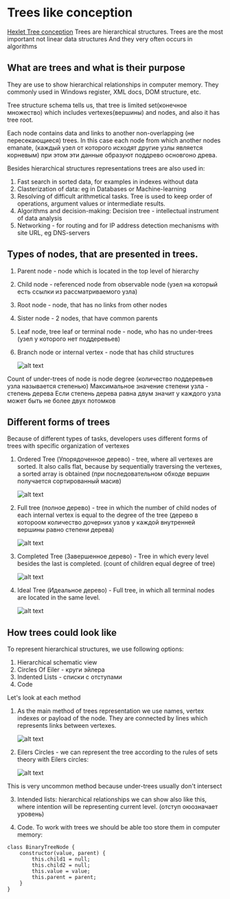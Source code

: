 # Trees like conception

[Hexlet Tree conception](https://ru.hexlet.io/courses/algorithms-trees/lessons/concept/theory_unit)
Trees are hierarchical structures.
Trees are the most important not linear data structures
And they very often occurs in algorithms

## What are trees and what is their purpose

They are use to show hierarchical relationships in computer memory.
They commonly used in Windows register, XML docs, DOM structure, etc.

Tree structure schema tells us, that tree is limited set(конечное множество) which includes
vertexes(вершины) and nodes, and also it has tree root.

Each node contains data and links to another non-overlapping (не пересекающиеся) trees. In this
case each node from which another nodes emanate, (каждый узел от которого исходят другие узлы является корневым)
при этом эти данные образуют поддрево основгоно древа.

Besides hierarchical structures representations trees are also used in:

1. Fast search in sorted data, for examples in indexes without data
2. Clasterization of data: eg in Databases or Machine-learning
3. Resolving of difficult arithmetical tasks. Tree is used to keep order of operations, argument values or intermediate results.
4. Algorithms and decision-making: Decision tree - intellectual instrument of data analysis
5. Networking - for routing and for IP address detection mechanisms with site URL, eg DNS-servers

## Types of nodes, that are presented in trees.

1. Parent node - node which is located in the top level of hierarchy
2. Child node - referenced node from observable node (узел на который есть ссылки из рассматриваемого узла)
3. Root node - node, that has no links from other nodes
4. Sister node - 2 nodes, that have common parents
5. Leaf node, tree leaf or terminal node - node, who has no under-trees (узел у которого нет поддеревьев)
6. Branch node or internal vertex - node that has child structures

   ![alt text](https://cdn2.hexlet.io/derivations/image/original/eyJpZCI6IjJiZTIwMWFiMDg4Yjg3ZjcxMTZhYTcwZDFmZDhiZDc2LnBuZyIsInN0b3JhZ2UiOiJjYWNoZSJ9?signature=e5d4a5e0314211780a7a38f196cf62eb000f60c5c91e944e89895312fa41e684)

Count of under-trees of node is node degree (количество поддеревьев узла называется степенью)
Максимальное значение степени узла - степень дерева
Если степень дерева равна двум значит у каждого узла может быть не более двух потомков

## Different forms of trees

Because of different types of tasks, developers uses different forms of trees with specific organization of vertexes

1. Ordered Tree (Упорядоченное дерево) - tree, where all vertexes are sorted. It also calls flat, because by sequentially traversing
   the vertexes, a sorted array is obtained (при последовательном обходе вершин получается сортированный масив)

   ![alt text](https://cdn2.hexlet.io/derivations/image/original/eyJpZCI6IjVjZDZkZTg5ZDBjMjVkNGViOGQ2ZGVhNGU1OWM4ZWRiLnBuZyIsInN0b3JhZ2UiOiJjYWNoZSJ9?signature=61f73dab183133a03e3f49ba18693f458ce8401f2f42648922d2b5e18196f16f)

2. Full tree (полное дерево) - tree in which the number of child nodes of each internal vertex is equal to the degree of the tree
   (дерево в котороом количество дочерних узлов у каждой внутренней вершины равно степени дерева)

   ![alt text](https://cdn2.hexlet.io/derivations/image/original/eyJpZCI6ImYxOGNmMjFlZjIwOTkzN2I4OWI5OWZkODZmMzlhMjU3LnBuZyIsInN0b3JhZ2UiOiJjYWNoZSJ9?signature=96c3dd4cde4855b36ca4d392fe96d0a1a06eda58ea73d508797f372350492be6)

3. Completed Tree (Завершенное дерево) - Tree in which every level besides the last is completed. (count of children equal degree of tree)

   ![alt text](https://cdn2.hexlet.io/derivations/image/original/eyJpZCI6ImU2ODMyZjc5MmJlYzAxMDZkZGE3MjI3NDBjZGM5ZGZlLnBuZyIsInN0b3JhZ2UiOiJjYWNoZSJ9?signature=584440b2654ee428440b6ff9ac68bf4511a30ad396b1bd6ee667aa7934295d79)

4. Ideal Tree (Идеальное дерево) - Full tree, in which all terminal nodes are located in the same level.

   ![alt text](https://cdn2.hexlet.io/derivations/image/original/eyJpZCI6IjEzNjJmNThiMTk1NmEzMjNhN2IyN2FlZDJlMzRmNWVlLnBuZyIsInN0b3JhZ2UiOiJjYWNoZSJ9?signature=d586d28f89154dfa48e0b4ede95c03e9c1e2b6a7b6ee6aebd3411e561d4248dc)

## How trees could look like

To represent hierarchical structures, we use following options:

1. Hierarchical schematic view
2. Circles Of Eiler - круги эйлера
3. Indented Lists - списки с отступами
4. Code

Let's look at each method

1. As the main method of trees representation we use names, vertex indexes or payload of the node. They are connected by lines
   which represents links between vertexes.

   ![alt text](https://cdn2.hexlet.io/derivations/image/original/eyJpZCI6ImIzNTFkZTgxY2RhNDAxOWY1ZWUwNTM2ODNlNGYwNWZkLnBuZyIsInN0b3JhZ2UiOiJjYWNoZSJ9?signature=d0ca68be2684469cda2dad10256bd1e967cf8ad26fc73feee5303b431a5129ad)

2. Eilers Circles - we can represent the tree according to the rules of sets theory with Eilers circles:

   ![alt text](https://cdn2.hexlet.io/derivations/image/original/eyJpZCI6Ijc2YjkyMWNlYjhmOTI2OTFiMmFmYzA1OTNiYjY5OGQyLnBuZyIsInN0b3JhZ2UiOiJjYWNoZSJ9?signature=20a0fee407abe83e5282bb8a4e07291425c101beb3a4fcde9b76f0ed66bf3f93)

This is very uncommon method because under-trees usually don't intersect

3. Intended lists: hierarchical relationships we can show also like this, where intention will be representing current level.
   (отступ оюозначает уровень)

4. Code. To work with trees we should be able too store them in computer memory:

```
class BinaryTreeNode {
    constructor(value, parent) {
        this.child1 = null;
        this.child2 = null;
        this.value = value;
        this.parent = parent;
    }
}
```
